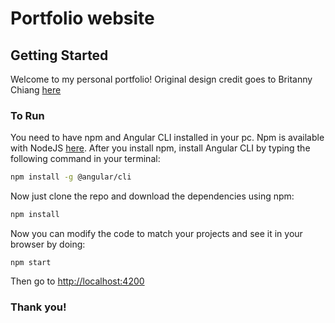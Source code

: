 # Portfolio website

## Getting Started

Welcome to my personal portfolio! 
Original design credit goes to Britanny Chiang [here](https://github.com/bchiang7/v4)

### To Run

You need to have npm and Angular CLI installed in your pc. Npm is available with NodeJS [here](https://nodejs.org/es/). After you install npm, install Angular CLI by typing the following command in your terminal:

``` bash
npm install -g @angular/cli
```

Now just clone the repo and download the dependencies using npm:

``` bash
npm install
```

Now you can modify the code to match your projects and see it in your browser by doing:

```
npm start
```

Then go to [http://localhost:4200](http://localhost:4200)

### Thank you!

